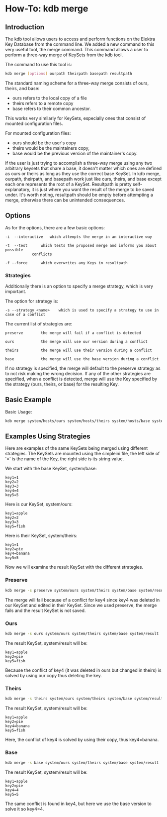 # How-To: kdb merge #

## Introduction ##

The kdb tool allows users to access and perform functions on the Elektra Key Database from the command line. We added
a new command to this very useful tool, the merge command. This command allows a user to perform a three-way merge
of KeySets from the kdb tool.

The command to use this tool is:

```sh
kdb merge [options] ourpath theirpath basepath resultpath
```

The standard naming scheme for a three-way merge consists of ours, theirs, and base:

- ours refers to the local copy of a file
- theirs refers to a remote copy
- base refers to their common ancestor.

This works very similarly for KeySets, especially ones that consist of mounted configuration files.

For mounted configuration files:

- ours should be the user's copy
- theirs would be the maintainers copy,
- base would be the previous version of the maintainer's copy.

If the user is just trying to accomplish a three-way merge using any two arbitrary keysets that share a base,
it doesn't matter which ones are defined as ours or theirs as long as they use the correct base KeySet.
In kdb merge, ourpath, theirpath, and basepath work just like ours, theirs, and base except each one represents the
root of a KeySet. Resultpath is pretty self-explanatory, it is just where you want the result of the merge to be saved under.
It's worth noting, resultpath should be empty before attempting a merge, otherwise there can be unintended consequences.

## Options ##

As for the options, there are a few basic options:

	-i  --interactive	which attempts the merge in an interactive way

	-t  --test		which tests the proposed merge and informs you about possible
				conflicts

	-f --force		which overwrites any Keys in resultpath

### Strategies ###

Additionally there is an option to specify a merge strategy, which is very important.

The option for strategy is:

	-s --strategy <name>	which is used to specify a strategy to use in case of a conflict

The current list of strategies are:

	preserve		the merge will fail if a conflict is detected

	ours			the merge will use our version during a conflict

	theirs			the merge will use their version during a conflict

	base			the merge will use the base version during a conflict

If no strategy is specified, the merge will default to the preserve strategy as to not risk making the wrong decision.
If any of the other strategies are specified, when a conflict is detected, merge will use the Key specified by the
strategy (ours, theirs, or base) for the resulting Key.

## Basic Example ##

Basic Usage:

```sh
kdb merge system/hosts/ours system/hosts/theirs system/hosts/base system/hosts/result
```

## Examples Using Strategies ##

Here are examples of the same KeySets being merged using different strategies.
The KeySets are mounted using the simpleini file, the left side of '=' is the name of
the Key, the right side is its string value.

We start with the base KeySet, system/base:

  	key1=1
	key2=2
	key3=3
	key4=4
	key5=5

Here is our KeySet, system/ours:

	key1=apple
	key2=2
	key3=3
	key5=fish

Here is their KeySet, system/theirs:

	key1=1
	key2=pie
	key4=banana
	key5=5

Now we will examine the result KeySet with the different strategies.

### Preserve ###

```sh
kdb merge -s preserve system/ours system/theirs system/base system/result
```

The merge will fail because of a conflict for key4 since key4 was deleted in our KeySet and
edited in their KeySet. Since we used preserve, the merge fails and the result KeySet is not saved.

### Ours ###

```sh
kdb merge -s ours system/ours system/theirs system/base system/result
```

The result KeySet, system/result will be:

	key1=apple
	key2=pie
	key5=fish

Because the conflict of key4 (it was deleted in ours but changed in theirs) is solved by using our copy
thus deleting the key.

### Theirs ###

```sh
kdb merge -s theirs system/ours system/theirs system/base system/result
```

The result KeySet, system/result will be:

	key1=apple
	key2=pie
	key4=banana
	key5=fish

Here, the conflict of key4 is solved by using their copy, thus key4=banana.

### Base ###

```sh
kdb merge -s base system/ours system/theirs system/base system/result
```

The result KeySet, system/result will be:

	key1=apple
	key2=pie
	key4=4
	key5=5

The same conflict is found in key4, but here we use the base version to solve it so key4=4.
